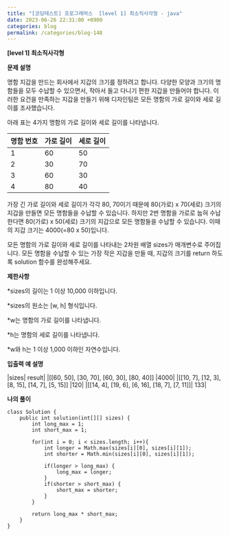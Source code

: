 ```yaml
---
title: "[코딩테스트] 프로그래머스  [level 1] 최소직사각형 - java"
date: 2023-06-26 22:31:00 +0900
categories: blog
permalink: /categories/blog-148
---
```



**[level 1] 최소직사각형**



**문제 설명**

명함 지갑을 만드는 회사에서 지갑의 크기를 정하려고 합니다. 다양한 모양과 크기의 명함들을 모두 수납할 수 있으면서, 작아서 들고 다니기 편한 지갑을 만들어야 합니다. 이러한 요건을 만족하는 지갑을 만들기 위해 디자인팀은 모든 명함의 가로 길이와 세로 길이를 조사했습니다.

아래 표는 4가지 명함의 가로 길이와 세로 길이를 나타냅니다.

|명함 번호	|가로 길이	|세로 길이|
|---|----|---|
|1|	60|	50|
|2	|30|	70|
|3|	60	|30|
|4|	80|	40|

가장 긴 가로 길이와 세로 길이가 각각 80, 70이기 때문에 80(가로) x 70(세로) 크기의 지갑을 만들면 모든 명함들을 수납할 수 있습니다. 하지만 2번 명함을 가로로 눕혀 수납한다면 80(가로) x 50(세로) 크기의 지갑으로 모든 명함들을 수납할 수 있습니다. 이때의 지갑 크기는 4000(=80 x 50)입니다.

모든 명함의 가로 길이와 세로 길이를 나타내는 2차원 배열 sizes가 매개변수로 주어집니다. 모든 명함을 수납할 수 있는 가장 작은 지갑을 만들 때, 지갑의 크기를 return 하도록 solution 함수를 완성해주세요.



**제한사항**

*sizes의 길이는 1 이상 10,000 이하입니다.

*sizes의 원소는 [w, h] 형식입니다.

*w는 명함의 가로 길이를 나타냅니다.

*h는 명함의 세로 길이를 나타냅니다.

*w와 h는 1 이상 1,000 이하인 자연수입니다.


**입출력 예 설명**

|sizes|	result|
|[[60, 50], [30, 70], [60, 30], [80, 40]]	|4000|
|[[10, 7], [12, 3], [8, 15], [14, 7], [5, 15]]	|120|
|[[14, 4], [19, 6], [6, 16], [18, 7], [7, 11]]|	133|


**나의 풀이**

```
class Solution {
    public int solution(int[][] sizes) {
        int long_max = 1;
        int short_max = 1;
        
        for(int i = 0; i < sizes.length; i++){
            int longer = Math.max(sizes[i][0], sizes[i][1]);
            int shorter = Math.min(sizes[i][0], sizes[i][1]);
            
            if(longer > long_max) {
                long_max = longer;
            }
            if(shorter > short_max) {
                short_max = shorter;
            }
        }
        
        return long_max * short_max;
    }
}
```


